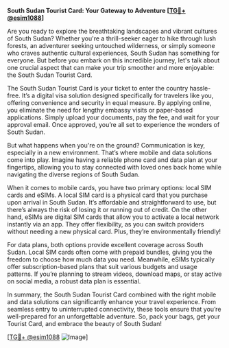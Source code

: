 **South Sudan Tourist Card: Your Gateway to Adventure [[TG💪+ @esim1088](https://t.me/s/esim1088)]**

Are you ready to explore the breathtaking landscapes and vibrant cultures of South Sudan? Whether you're a thrill-seeker eager to hike through lush forests, an adventurer seeking untouched wilderness, or simply someone who craves authentic cultural experiences, South Sudan has something for everyone. But before you embark on this incredible journey, let's talk about one crucial aspect that can make your trip smoother and more enjoyable: the South Sudan Tourist Card.

The South Sudan Tourist Card is your ticket to enter the country hassle-free. It’s a digital visa solution designed specifically for travelers like you, offering convenience and security in equal measure. By applying online, you eliminate the need for lengthy embassy visits or paper-based applications. Simply upload your documents, pay the fee, and wait for your approval email. Once approved, you’re all set to experience the wonders of South Sudan.

But what happens when you're on the ground? Communication is key, especially in a new environment. That’s where mobile and data solutions come into play. Imagine having a reliable phone card and data plan at your fingertips, allowing you to stay connected with loved ones back home while navigating the diverse regions of South Sudan. 

When it comes to mobile cards, you have two primary options: local SIM cards and eSIMs. A local SIM card is a physical card that you purchase upon arrival in South Sudan. It’s affordable and straightforward to use, but there’s always the risk of losing it or running out of credit. On the other hand, eSIMs are digital SIM cards that allow you to activate a local network instantly via an app. They offer flexibility, as you can switch providers without needing a new physical card. Plus, they’re environmentally friendly!

For data plans, both options provide excellent coverage across South Sudan. Local SIM cards often come with prepaid bundles, giving you the freedom to choose how much data you need. Meanwhile, eSIMs typically offer subscription-based plans that suit various budgets and usage patterns. If you’re planning to stream videos, download maps, or stay active on social media, a robust data plan is essential.

In summary, the South Sudan Tourist Card combined with the right mobile and data solutions can significantly enhance your travel experience. From seamless entry to uninterrupted connectivity, these tools ensure that you’re well-prepared for an unforgettable adventure. So, pack your bags, get your Tourist Card, and embrace the beauty of South Sudan! 

[[TG💪+ @esim1088](https://t.me/s/esim1088) ![Image](https://i.postimg.cc/Y0z9fWf4/image.png)]